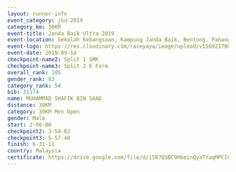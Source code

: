 ```yaml
---
layout: runner-info 
event_category: jbu-2019 
category_km: 30KM 
event-title: Janda Baik Ultra 2019 
event-location: Sekolah Kebangsaan, Kampung Janda Baik, Bentong, Pahang, Malaysia 
event-logo: https://res.cloudinary.com/raceyaya/image/upload/v1569217009/logo/janda-baik_vch1pc.jpg 
event-date: 2019-09-14 
checkpoint-name2: Split 1 SMK 
checkpoint-name3: Split 2 E Farm 
overall_rank: 105
gender_rank: 83
category_rank: 54
bib: 31174
name: MUHAMMAD SHAFIK BIN SAAD
distance: 30KM
category: 30KM Men Open
gender: Male
start: 2-00-00
checkpoint2: 3-54-02
checkpoint3: 5-57-40
finish: 6-31-11
country: Malaysia
certificate: https://drive.google.com/file/d/15B7QSBC9HbeinQyaTYaqMPCIC4II5S6V/view?usp=sharing
---
```

